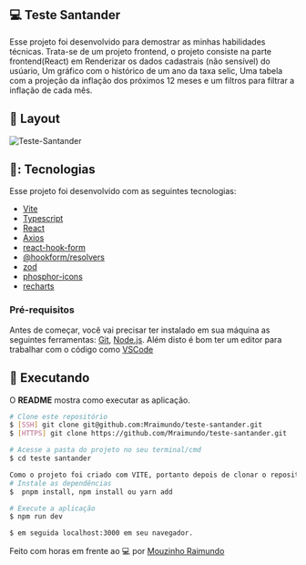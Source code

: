 ## 💻 Teste Santander

Esse projeto foi desenvolvido para demostrar as minhas habilidades técnicas. Trata-se de um projeto frontend, o projeto consiste na parte frontend(React) em Renderizar os dados cadastrais (não sensível) do usúario, Um gráfico com o histórico de um ano da taxa selic, Uma tabela com a projeção da inflação dos próximos 12 meses e um filtros para filtrar a inflação de cada mês.

## 🎨 Layout

![Teste-Santander](https://github.com/Mraimundo/portfolio/assets/53385345/f5dfc6b8-85ce-48b2-aedc-f5b0ac385c72)

## 🥉: Tecnologias

Esse projeto foi desenvolvido com as seguintes tecnologias:

- [Vite](https://vitejs.dev/)
- [Typescript](https://www.typescriptlang.org/)
- [React](https://reactjs.org/)
- [Axios](https://axios-http.com/ptbr/docs/intro)
- [react-hook-form](https://react-hook-form.com/docs)
- [@hookform/resolvers](https://www.npmjs.com/package/@hookform/resolvers)
- [zod](https://zod.dev/?id=installation)
- [phosphor-icons](https://phosphoricons.com/)
- [recharts](https://recharts.org/en-US/)


### Pré-requisitos

Antes de começar, você vai precisar ter instalado em sua máquina as seguintes ferramentas:
[Git](https://git-scm.com), [Node.js](https://nodejs.org/en/). 
Além disto é bom ter um editor para trabalhar com o código como [VSCode](https://code.visualstudio.com/)

## :notebook: Executando

O **README** mostra como executar as aplicação.

```bash
# Clone este repositório
$ [SSH] git clone git@github.com:Mraimundo/teste-santander.git
$ [HTTPS] git clone https://github.com/Mraimundo/teste-santander.git

# Acesse a pasta do projeto no seu terminal/cmd
$ cd teste santander

Como o projeto foi criado com VITE, portanto depois de clonar o repositório digite em seu terminal:
# Instale as dependências
$  pnpm install, npm install ou yarn add

# Execute a aplicação
$ npm run dev

$ em seguida localhost:3000 em seu navegador.

```

Feito com horas em frente ao :computer: por [Mouzinho Raimundo](https://www.linkedin.com/in/mouzinho-raimundo/)
